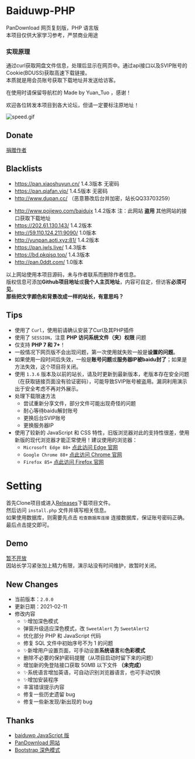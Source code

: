 # Baiduwp-PHP
PanDownload 网页复刻版，PHP 语言版<br/>
本项目仅供大家学习参考，严禁商业用途

### 实现原理
通过curl获取网盘文件信息，处理后显示在网页中。通过api接口以及SVIP账号的Cookie(BDUSS)获取高速下载链接。<br/>
本质就是用会员账号获取下载地址并发送给访客。

在使用时请保留导航栏的 Made by Yuan_Tuo ，感谢！

欢迎各位转发本项目到各大论坛，但请一定要标注原地址！

![speed.gif](https://i.loli.net/2020/10/01/2mEqkClnPev8ORd.gif)

## Donate
[捐赠作者](https://imwcr.cn/?donate)

## Blacklists
<!-- - http://down.5nb.me/ 1.4.5版本（站长拒不修改） -->
- https://pan.xiaoshuyun.cn/ 1.4.3版本 无密码
- https://pan.qiafan.vip/ 1.4.5版本 无密码
- http://www.dupan.cc/ （恶意篡改后台并加密，站长QQ33703259）
<!-- - https://bd.fmvp.cc/ 1.4.5版本 无密码 -->

- http://www.pojiewo.com/baidujx 1.4.2版本  注：此网站 **盗用** 其他网站的接口获取下载地址
- https://202.61.130.143/ 1.4.2版本
- http://59.110.124.211:9090/ 1.0版本
- http://yunpan.aoti.xyz:81/ 1.4.2版本
- https://pan.jwls.live/ 1.4.3版本
- https://bd.pkqjsq.top/ 1.4.3版本
- http://pan.0ddt.com/ 1.0版本
<!-- - https://129.146.174.245/ 1.4.5版本 -->
<!-- - http://pan.wbeu.cn/ 1.4.5版本 -->
<!-- - https://pan.lie01.com/ 1.4.3版本 -->
<!-- - https://www.bdwp.cf/ 1.4.3版本 -->
<!-- - http://39.105.69.60:82/ 1.0版本 -->

以上网站使用本项目源码，未与作者联系而删除作者信息。<br />
版权信息可添加**Github项目地址**或**我个人主页地址**，内容可自定，但访客**必须可见**。<br />
**那些把文字颜色和背景改成一样的站长，有意思吗？**

## Tips
- 使用了 `Curl`，使用前请确认安装了Curl及其PHP插件
- 使用了 `SESSION`，注意 **PHP 访问系统文件（夹）权限** 问题
- 仅支持 **PHP 7 和 7+**！
- 一般情况下网页版不会出现问题，第一次使用就失败一般是**设置的问题**。
- 如果使用一段时间后失效，一般是**账号问题**或**服务器IP被baidu封了**；如果是方法失效，这个项目将关闭。
- 使用 `1.3.6` 版本及以前的站长，请及时更新到最新版本，老版本存在安全问题（在获取链接页面没有验证密码），可能导致SVIP账号被盗用。漏洞利用演示出于安全考虑不再对外展示。
- 处理下载限速方法
  - 尝试重新分享文件，部分文件可能出现奇怪的问题
  - 耐心等待baidu解封账号
  - 更换后台SVIP账号
  - 更换服务器IP
- 使用了较新的 JavaScript 和 CSS 特性，旧版浏览器对此的支持性很差，使用新版的现代浏览器才能正常使用！建议使用的浏览器：
  - `Microsoft Edge 88+` [点此访问 Edge 官网](https://www.microsoft.com/zh-cn/edge)
  - `Google Chrome 88+` [点此访问 Chrome 官网](https://www.google.cn/chrome/)
  - `Firefox 85+` [点此访问 Firefox 官网](https://www.firefox.com.cn/)

# Setting
首先Clone项目或进入[Releases](https://github.com/yuantuo666/baiduwp-php/releases)下载项目文件。<br />
然后访问 `install.php` 文件并填写相关信息。<br />
如果使用数据库，则需要先点击 `检查数据库连接` 连接数据库，保证账号密码正确。<br />
最后点击提交即可。

## Demo
[暂不开放](http://imwcr.cn/api/bdwp/)<br />
因站长学习紧张加上精力有限，演示站没有时间维护，故暂时关闭。

## New Changes
- 当前版本：`2.0.0`
- 更新日期：2021-02-11
- 修改内容
  - ✨增加深色模式
  - 弹窗升级适应深色模式，改 `SweetAlert` 为 `SweetAlert2`
  - 优化部分 PHP 和 JavaScript 代码
  - 修复 SQL 文件中初始序号不为 1 的问题
  - ✨新增用户设置页面，可手动设置**系统语言**和**色彩模式**
  - 删除不必要的保护密码提醒（从项目启动时留下来的问题）
  - 增加新的免登陆接口获取 50MB 以下文件 **（未完成）**
  - ✨系统语言增加英语，可自动识别浏览器语言，也可手动切换
  - ✨增加安装程序
  - 丰富错误提示内容
  - 修复一些历史遗留 bug
  - 修复一些新发现/新出现的 bug

## Thanks
- [baiduwp JavaScript 版](https://github.com/TkzcM/baiduwp "GitHub 项目")
- [PanDownload 网站](https://pandownload.com/ "PanDownload 网站")
- [Bootstrap 深色模式](https://github.com/vinorodrigues/bootstrap-dark "bootstrap-dark 项目")
